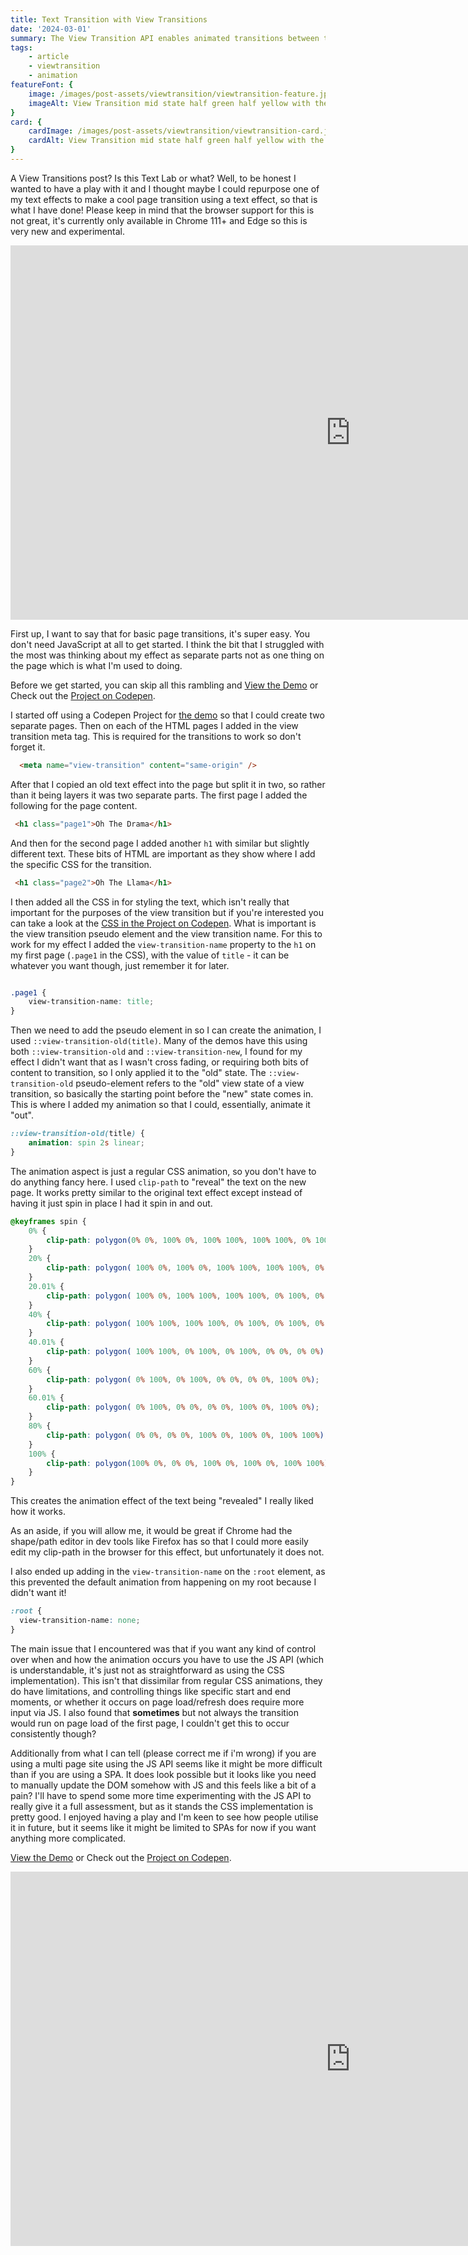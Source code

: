 ```yaml
---
title: Text Transition with View Transitions
date: '2024-03-01'
summary: The View Transition API enables animated transitions between two page states. Available in Chrome 111+ I had a play with it to see if I could make some fun text based transitions.
tags:
    - article
    - viewtransition
    - animation
featureFont: { 
    image: /images/post-assets/viewtransition/viewtransition-feature.jpg,
    imageAlt: View Transition mid state half green half yellow with the text Oh The Drama
}
card: {
    cardImage: /images/post-assets/viewtransition/viewtransition-card.jpg,
    cardAlt: View Transition mid state half green half yellow with the text Oh
}
---
```


A View Transitions post? Is this Text Lab or what? Well, to be honest I wanted to have a play with it and I thought maybe I could repurpose one of my text effects to make a cool page transition using a text effect, so that is what I have done! Please keep in mind that the browser support for this is not great, it's currently only available in Chrome 111+ and Edge so this is very new and experimental.

<div className="videoPlayer">
<iframe width="1088" height="599" src="https://www.youtube-nocookie.com/embed/FSq5lqm1Ch0?si=uc3xb5VVDaFkvrbv?rel=0&amp;controls=0&amp;showinfo=0&amp;loop=1&amp;playlist=FSq5lqm1Ch0" frameborder="0" allow="accelerometer; autoplay; encrypted-media; gyroscope; picture-in-picture" allowfullscreen="true"></iframe>
</div>

First up, I want to say that for basic page transitions, it's super easy. You don't need JavaScript at all to get started. I think the bit that I struggled with the most was thinking about my effect as separate parts not as one thing on the page which is what I'm used to doing.

Before we get started, you can skip all this rambling and [View the Demo](https://000699422.codepen.website/) or Check out the [Project on Codepen](https://codepen.io/mandymichael/project/editor/AOvxRk#).

I started off using a Codepen Project for [the demo](https://000699422.codepen.website/) so that I could create two separate pages. Then on each of the HTML pages I added in the view transition meta tag. This is required for the transitions to work so don't forget it.

```html
  <meta name="view-transition" content="same-origin" />
```

After that I copied an old text effect into the page but split it in two, so rather than it being layers it was two separate parts. The first page I added the following for the page content.

```html
 <h1 class="page1">Oh The Drama</h1>
```

And then for the second page I added another `h1` with similar but slightly different text. These bits of HTML are important as they show where I add the specific CSS for the transition.

```html
 <h1 class="page2">Oh The Llama</h1>
```

I then added all the CSS in for styling the text, which isn't really that important for the purposes of the view transition but if you're interested you can take a look at the [CSS in the Project on Codepen](https://codepen.io/mandymichael/project/editor/AOvxRk#). What is important is the view transition pseudo element and the view transition name. For this to work for my effect I added the `view-transition-name` property to the `h1` on my first page (`.page1` in the CSS), with the value of `title` - it can be whatever you want though, just remember it for later.

```css

.page1 {
	view-transition-name: title; 
}


```

Then we need to add the pseudo element in so I can create the animation, I used `::view-transition-old(title)`. Many of the demos have this using both `::view-transition-old` and `::view-transition-new`, I found for my effect I didn't want that as I wasn't cross fading, or requiring both bits of content to transition, so I only applied it to the "old" state. The `::view-transition-old` pseudo-element refers to the "old" view state of a view transition, so basically the starting point before the "new" state comes in. This is where I added my animation so that I could, essentially, animate it "out".

```css 
::view-transition-old(title) {
	animation: spin 2s linear;
}
```


The animation aspect is just a regular CSS animation, so you don't have to do anything fancy here. I used `clip-path` to "reveal" the text on the new page. It works pretty similar to the original text effect except instead of having it just spin in place I had it spin in and out. 

```css
@keyframes spin {
    0% {
        clip-path: polygon(0% 0%, 100% 0%, 100% 100%, 100% 100%, 0% 100%)
    }
    20% {
        clip-path: polygon( 100% 0%, 100% 0%, 100% 100%, 100% 100%, 0% 100%);
    }
    20.01% {
        clip-path: polygon( 100% 0%, 100% 100%, 100% 100%, 0% 100%, 0% 100%);
    }
    40% {
        clip-path: polygon( 100% 100%, 100% 100%, 0% 100%, 0% 100%, 0% 0%);
    }
    40.01% {
        clip-path: polygon( 100% 100%, 0% 100%, 0% 100%, 0% 0%, 0% 0%);
    }
    60% {
        clip-path: polygon( 0% 100%, 0% 100%, 0% 0%, 0% 0%, 100% 0%);
    }
    60.01% {
        clip-path: polygon( 0% 100%, 0% 0%, 0% 0%, 100% 0%, 100% 0%);
    }
    80% {
        clip-path: polygon( 0% 0%, 0% 0%, 100% 0%, 100% 0%, 100% 100%);
    }
	100% {
		clip-path: polygon(100% 0%, 0% 0%, 100% 0%, 100% 0%, 100% 100%);
	}
}
```

This creates the animation effect of the text being "revealed" I really liked how it works.

As an aside, if you will allow me, it would  be great if Chrome had the shape/path editor in dev tools like Firefox has so that I could more easily edit my clip-path in the browser for this effect, but unfortunately it does not.

I also ended up adding in the `view-transition-name` on the `:root` element, as this prevented the default animation from happening on my root because I didn't want it!

```css
:root {
  view-transition-name: none;
}
```

The main issue that I encountered was that if you want any kind of control over when and how the animation occurs you have to use the JS API (which is understandable, it's just not as straightforward as using the CSS implementation). This isn't that dissimilar from regular CSS animations, they do have limitations, and controlling things like specific start and end moments, or whether it occurs on page load/refresh does require more input via JS.  I also found that __sometimes__ but not always the transition would run on page load of the first page, I couldn't get this to occur consistently though?

Additionally from what I can tell (please correct me if i'm wrong) if you are using a multi page site using the JS API seems like it might be more difficult than if you are using a SPA. It does look possible but it looks like you need to manually update the DOM somehow with JS  and this feels like a bit of a pain? I'll have to spend some more time experimenting with the JS API to really give it a full assessment, but as it stands the CSS implementation is pretty good. I enjoyed having a play and I'm keen to see how people utilise it in future, but it seems like it might be limited to SPAs for now if you want anything more complicated.

[View the Demo](https://000699422.codepen.website/) or Check out the [Project on Codepen](https://codepen.io/mandymichael/project/editor/AOvxRk#).

<div className="videoPlayer">
<iframe width="1088" height="599" src="https://www.youtube-nocookie.com/embed/FSq5lqm1Ch0?si=uc3xb5VVDaFkvrbv?rel=0&amp;controls=0&amp;showinfo=0&amp;loop=1&amp;playlist=FSq5lqm1Ch0" frameborder="0" allow="accelerometer; autoplay; encrypted-media; gyroscope; picture-in-picture" allowfullscreen="true"></iframe>
</div>